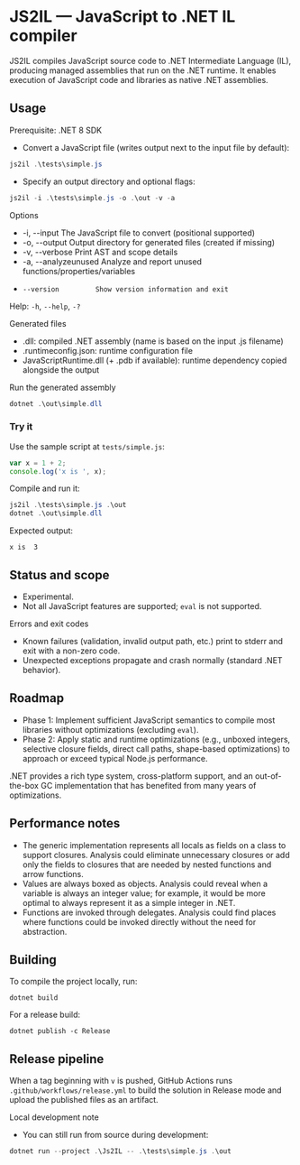 
# JS2IL — JavaScript to .NET IL compiler

JS2IL compiles JavaScript source code to .NET Intermediate Language (IL), producing managed assemblies that run on the .NET runtime. It enables execution of JavaScript code and libraries as native .NET assemblies.

## Usage

Prerequisite: .NET 8 SDK

- Convert a JavaScript file (writes output next to the input file by default):

```powershell
js2il .\tests\simple.js
```

- Specify an output directory and optional flags:

```powershell
js2il -i .\tests\simple.js -o .\out -v -a
```

Options

- -i, --input           The JavaScript file to convert (positional supported)
- -o, --output          Output directory for generated files (created if missing)
- -v, --verbose         Print AST and scope details
- -a, --analyzeunused   Analyze and report unused functions/properties/variables
-     --version         Show version information and exit

Help: `-h`, `--help`, `-?`

Generated files
- <name>.dll: compiled .NET assembly (name is based on the input .js filename)
- <name>.runtimeconfig.json: runtime configuration file
- JavaScriptRuntime.dll (+ .pdb if available): runtime dependency copied alongside the output

Run the generated assembly

```powershell
dotnet .\out\simple.dll
```

### Try it

Use the sample script at `tests/simple.js`:

```javascript
var x = 1 + 2;
console.log('x is ', x);
```

Compile and run it:

```powershell
js2il .\tests\simple.js .\out
dotnet .\out\simple.dll
```

Expected output:

```
x is  3
```

## Status and scope
- Experimental.
- Not all JavaScript features are supported; `eval` is not supported.

Errors and exit codes
- Known failures (validation, invalid output path, etc.) print to stderr and exit with a non-zero code.
- Unexpected exceptions propagate and crash normally (standard .NET behavior).

## Roadmap
- Phase 1: Implement sufficient JavaScript semantics to compile most libraries without optimizations (excluding `eval`).
- Phase 2: Apply static and runtime optimizations (e.g., unboxed integers, selective closure fields, direct call paths, shape-based optimizations) to approach or exceed typical Node.js performance.

.NET provides a rich type system, cross-platform support, and an out-of-the-box GC implementation that has benefited from many years of optimizations.

## Performance notes
  - The generic implementation represents all locals as fields on a class to support closures. Analysis could eliminate unnecessary closures or add only the fields to closures that are needed by nested functions and arrow functions.
  - Values are always boxed as objects. Analysis could reveal when a variable is always an integer value; for example, it would be more optimal to always represent it as a simple integer in .NET.
  - Functions are invoked through delegates. Analysis could find places where functions could be invoked directly without the need for abstraction.


## Building


To compile the project locally, run:

```
dotnet build
```


For a release build:

```
dotnet publish -c Release
```


## Release pipeline


When a tag beginning with `v` is pushed, GitHub Actions runs `.github/workflows/release.yml` to build the solution in Release mode and upload the published files as an artifact.

Local development note
- You can still run from source during development:

```powershell
dotnet run --project .\Js2IL -- .\tests\simple.js .\out
```

